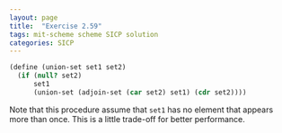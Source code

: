 ```yaml
---
layout: page
title:  "Exercise 2.59"
tags: mit-scheme scheme SICP solution
categories: SICP
---
```

```scheme
(define (union-set set1 set2)
  (if (null? set2)
      set1
      (union-set (adjoin-set (car set2) set1) (cdr set2))))
```
Note that this procedure assume that `set1` has no element that appears more than once. This is a little trade-off for better performance.
